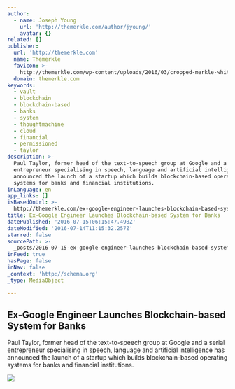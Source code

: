 ```yaml
---
author:
  - name: Joseph Young
    url: 'http://themerkle.com/author/jyoung/'
    avatar: {}
related: []
publisher:
  url: 'http://themerkle.com'
  name: Themerkle
  favicon: >-
    http://themerkle.com/wp-content/uploads/2016/03/cropped-merkle-white-1-192x192.png
  domain: themerkle.com
keywords:
  - vault
  - blockchain
  - blockchain-based
  - banks
  - system
  - thoughtmachine
  - cloud
  - financial
  - permissioned
  - taylor
description: >-
  Paul Taylor, former head of the text-to-speech group at Google and a serial
  entrepreneur specialising in speech, language and artificial intelligence has
  announced the launch of a startup which builds blockchain-based operating
  systems for banks and financial institutions.
inLanguage: en
app_links: []
isBasedOnUrl: >-
  http://themerkle.com/ex-google-engineer-launches-blockchain-based-system-for-banks/
title: Ex-Google Engineer Launches Blockchain-based System for Banks
datePublished: '2016-07-15T06:15:47.498Z'
dateModified: '2016-07-14T11:15:32.257Z'
starred: false
sourcePath: >-
  _posts/2016-07-15-ex-google-engineer-launches-blockchain-based-system-for-bank.md
inFeed: true
hasPage: false
inNav: false
_context: 'http://schema.org'
_type: MediaObject

---
```

<article style=""><h1>Ex-Google Engineer Launches Blockchain-based System for Banks</h1><p>Paul Taylor, former head of the text-to-speech group at Google and a serial entrepreneur specialising in speech, language and artificial intelligence has announced the launch of a startup which builds blockchain-based operating systems for banks and financial institutions.</p><img src="http://themerkle.com/wp-content/uploads/2016/07/d.png" /></article>
